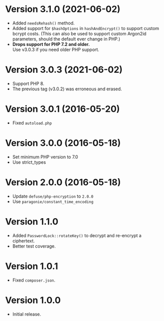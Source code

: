 # Version 3.1.0 (2021-06-02)

* Added `needsRehash()` method.
* Added support for `$hashOptions` in `hashAndEncrypt()` to support
  custom bcrypt costs. (This can also be used to support custom Argon2id
  parameters, should the default ever change in PHP.)
* **Drops support for PHP 7.2 and older.**  
  Use v3.0.3 if you need older PHP support.

# Version 3.0.3 (2021-06-02)

* Support PHP 8.
* The previous tag (v3.0.2) was erroneous and erased.

# Version 3.0.1 (2016-05-20)

* Fixed `autoload.php`

# Version 3.0.0 (2016-05-18)

* Set minimum PHP version to 7.0
* Use strict_types

# Version 2.0.0 (2016-05-18)

* Update `defuse/php-encryption` to `2.0.0`
* Use `paragonie/constant_time_encoding`

# Version 1.1.0

* Added `PasswordLock::rotateKey()` to decrypt and re-encrypt a ciphertext.
* Better test coverage.

# Version 1.0.1

* Fixed `composer.json`.

# Version 1.0.0

* Initial release.
